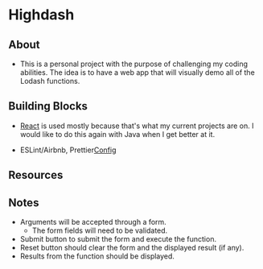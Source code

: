 # Highdash

## About

- This is a personal project with the purpose of challenging my coding abilities. The idea is to have a web app that will visually demo all of the Lodash functions.

## Building Blocks

- [React](https://reactjs.org/docs/create-a-new-react-app.html) is used mostly because that's what my current projects are on. I would like to do this again with Java when I get better at it.

- ESLint/Airbnb, Prettier[Config](https://github.com/paulolramos/eslint-prettier-airbnb-react)

## Resources

## Notes

- Arguments will be accepted through a form.
  - The form fields will need to be validated.
- Submit button to submit the form and execute the function.
- Reset button should clear the form and the displayed result (if any).
- Results from the function should be displayed.
